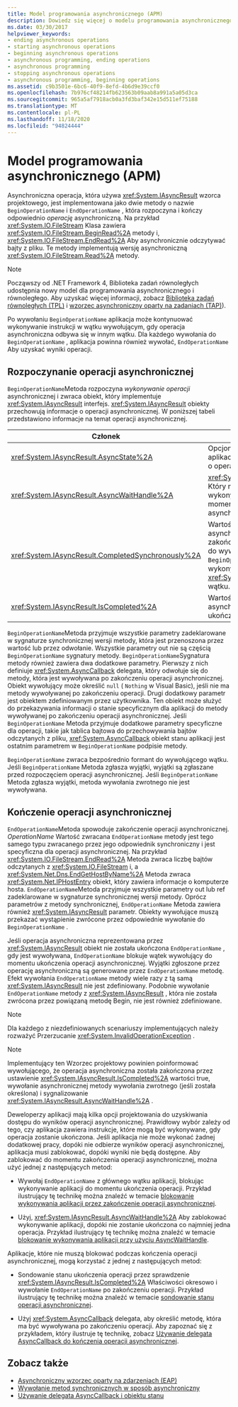 ```yaml
---
title: Model programowania asynchronicznego (APM)
description: Dowiedz się więcej o modelu programowania asynchronicznego (APM) w programie .NET. Dowiedz się, jak rozpocząć i zakończyć operację asynchroniczną.
ms.date: 03/30/2017
helpviewer_keywords:
- ending asynchronous operations
- starting asynchronous operations
- beginning asynchronous operations
- asynchronous programming, ending operations
- asynchronous programming
- stopping asynchronous operations
- asynchronous programming, beginning operations
ms.assetid: c9b3501e-6bc6-40f9-8efd-4b6d9e39ccf0
ms.openlocfilehash: 7b976cf48214fb623563b09aab8a991a5a05d3ca
ms.sourcegitcommit: 965a5af7918acb0a3fd3baf342e15d511ef75188
ms.translationtype: MT
ms.contentlocale: pl-PL
ms.lasthandoff: 11/18/2020
ms.locfileid: "94824444"
---
```

# <a name="asynchronous-programming-model-apm"></a>Model programowania asynchronicznego (APM)
Asynchroniczna operacja, która używa <xref:System.IAsyncResult> wzorca projektowego, jest implementowana jako dwie metody o nazwie `BeginOperationName` i `EndOperationName` , która rozpoczyna i kończy odpowiednio *operację* asynchroniczną. Na przykład <xref:System.IO.FileStream> Klasa zawiera <xref:System.IO.FileStream.BeginRead%2A> metody i, <xref:System.IO.FileStream.EndRead%2A> Aby asynchronicznie odczytywać bajty z pliku. Te metody implementują wersję asynchroniczną <xref:System.IO.FileStream.Read%2A> metody.  
  
> [!NOTE]
> Począwszy od .NET Framework 4, Biblioteka zadań równoległych udostępnia nowy model dla programowania asynchronicznego i równoległego. Aby uzyskać więcej informacji, zobacz [Biblioteka zadań równoległych (TPL)](../parallel-programming/task-parallel-library-tpl.md) i [wzorzec asynchroniczny oparty na zadaniach (TAP)](task-based-asynchronous-pattern-tap.md)).  
  
 Po wywołaniu `BeginOperationName` aplikacja może kontynuować wykonywanie instrukcji w wątku wywołującym, gdy operacja asynchroniczna odbywa się w innym wątku. Dla każdego wywołania do `BeginOperationName` , aplikacja powinna również wywołać, `EndOperationName` Aby uzyskać wyniki operacji.  
  
## <a name="beginning-an-asynchronous-operation"></a>Rozpoczynanie operacji asynchronicznej  
 `BeginOperationName`Metoda rozpoczyna *wykonywanie operacji* asynchronicznej i zwraca obiekt, który implementuje <xref:System.IAsyncResult> interfejs. <xref:System.IAsyncResult> obiekty przechowują informacje o operacji asynchronicznej. W poniższej tabeli przedstawiono informacje na temat operacji asynchronicznej.  
  
|Członek|Opis|  
|------------|-----------------|  
|<xref:System.IAsyncResult.AsyncState%2A>|Opcjonalny obiekt specyficzny dla aplikacji, który zawiera informacje o operacji asynchronicznej.|  
|<xref:System.IAsyncResult.AsyncWaitHandle%2A>|<xref:System.Threading.WaitHandle>, Który może służyć do blokowania wykonywania aplikacji do momentu zakończenia operacji asynchronicznej.|  
|<xref:System.IAsyncResult.CompletedSynchronously%2A>|Wartość wskazująca, czy operacja asynchroniczna została zakończona na wątku używanym do wywoływania `BeginOperationName` zamiast wykonywania w osobnym <xref:System.Threading.ThreadPool> wątku.|  
|<xref:System.IAsyncResult.IsCompleted%2A>|Wartość wskazująca, czy operacja asynchroniczna została ukończona.|  
  
 `BeginOperationName`Metoda przyjmuje wszystkie parametry zadeklarowane w sygnaturze synchronicznej wersji metody, która jest przenoszona przez wartość lub przez odwołanie. Wszystkie parametry out nie są częścią `BeginOperationName` sygnatury metody. `BeginOperationName`Sygnatura metody również zawiera dwa dodatkowe parametry. Pierwszy z nich definiuje <xref:System.AsyncCallback> delegata, który odwołuje się do metody, która jest wywoływana po zakończeniu operacji asynchronicznej. Obiekt wywołujący może określić `null` ( `Nothing` w Visual Basic), jeśli nie ma metody wywoływanej po zakończeniu operacji. Drugi dodatkowy parametr jest obiektem zdefiniowanym przez użytkownika. Ten obiekt może służyć do przekazywania informacji o stanie specyficznym dla aplikacji do metody wywoływanej po zakończeniu operacji asynchronicznej. Jeśli `BeginOperationName` Metoda przyjmuje dodatkowe parametry specyficzne dla operacji, takie jak tablica bajtowa do przechowywania bajtów odczytanych z pliku, <xref:System.AsyncCallback> obiekt stanu aplikacji jest ostatnim parametrem w `BeginOperationName` podpisie metody.  
  
 `BeginOperationName` zwraca bezpośrednio formant do wywołującego wątku. Jeśli `BeginOperationName` Metoda zgłasza wyjątki, wyjątki są zgłaszane przed rozpoczęciem operacji asynchronicznej. Jeśli `BeginOperationName` Metoda zgłasza wyjątki, metoda wywołania zwrotnego nie jest wywoływana.  
  
## <a name="ending-an-asynchronous-operation"></a>Kończenie operacji asynchronicznej  
 `EndOperationName`Metoda spowoduje zakończenie operacji asynchronicznej. *OperationName* Wartość zwracana `EndOperationName` metody jest tego samego typu zwracanego przez jego odpowiednik synchroniczny i jest specyficzna dla operacji asynchronicznej. Na przykład <xref:System.IO.FileStream.EndRead%2A> Metoda zwraca liczbę bajtów odczytanych z <xref:System.IO.FileStream> i, a <xref:System.Net.Dns.EndGetHostByName%2A> Metoda zwraca <xref:System.Net.IPHostEntry> obiekt, który zawiera informacje o komputerze hosta. `EndOperationName`Metoda przyjmuje wszystkie parametry out lub ref zadeklarowane w sygnaturze synchronicznej wersji metody. Oprócz parametrów z metody synchronicznej, `EndOperationName` Metoda zawiera również <xref:System.IAsyncResult> parametr. Obiekty wywołujące muszą przekazać wystąpienie zwrócone przez odpowiednie wywołanie do `BeginOperationName` .  
  
 Jeśli operacja asynchroniczna reprezentowana przez <xref:System.IAsyncResult> obiekt nie została ukończona `EndOperationName` , gdy jest wywoływana, `EndOperationName` blokuje wątek wywołujący do momentu ukończenia operacji asynchronicznej. Wyjątki zgłoszone przez operację asynchroniczną są generowane przez `EndOperationName` metodę. Efekt wywołania `EndOperationName` metody wiele razy z tą samą <xref:System.IAsyncResult> nie jest zdefiniowany. Podobnie wywołanie `EndOperationName` metody z <xref:System.IAsyncResult> , która nie została zwrócona przez powiązaną metodę Begin, nie jest również zdefiniowane.  
  
> [!NOTE]
> Dla każdego z niezdefiniowanych scenariuszy implementujących należy rozważyć Przerzucanie <xref:System.InvalidOperationException> .  
  
> [!NOTE]
> Implementujący ten Wzorzec projektowy powinien poinformować wywołującego, że operacja asynchroniczna została zakończona przez ustawienie <xref:System.IAsyncResult.IsCompleted%2A> wartości true, wywołanie asynchronicznej metody wywołania zwrotnego (jeśli została określona) i sygnalizowanie <xref:System.IAsyncResult.AsyncWaitHandle%2A> .  
  
 Deweloperzy aplikacji mają kilka opcji projektowania do uzyskiwania dostępu do wyników operacji asynchronicznej. Prawidłowy wybór zależy od tego, czy aplikacja zawiera instrukcje, które mogą być wykonywane, gdy operacja zostanie ukończona. Jeśli aplikacja nie może wykonać żadnej dodatkowej pracy, dopóki nie odbierze wyników operacji asynchronicznej, aplikacja musi zablokować, dopóki wyniki nie będą dostępne. Aby zablokować do momentu zakończenia operacji asynchronicznej, można użyć jednej z następujących metod:  
  
- Wywołaj `EndOperationName` z głównego wątku aplikacji, blokując wykonywanie aplikacji do momentu ukończenia operacji. Przykład ilustrujący tę technikę można znaleźć w temacie [blokowanie wykonywania aplikacji przez zakończenie operacji asynchronicznej](blocking-application-execution-by-ending-an-async-operation.md).  
  
- Użyj, <xref:System.IAsyncResult.AsyncWaitHandle%2A> Aby zablokować wykonywanie aplikacji, dopóki nie zostanie ukończona co najmniej jedna operacja. Przykład ilustrujący tę technikę można znaleźć w temacie [blokowanie wykonywania aplikacji przy użyciu AsyncWaitHandle](blocking-application-execution-using-an-asyncwaithandle.md).  
  
 Aplikacje, które nie muszą blokować podczas kończenia operacji asynchronicznej, mogą korzystać z jednej z następujących metod:  
  
- Sondowanie stanu ukończenia operacji przez sprawdzenie <xref:System.IAsyncResult.IsCompleted%2A> Właściwości okresowo i wywołanie `EndOperationName` po zakończeniu operacji. Przykład ilustrujący tę technikę można znaleźć w temacie [sondowanie stanu operacji asynchronicznej](polling-for-the-status-of-an-asynchronous-operation.md).  
  
- Użyj <xref:System.AsyncCallback> delegata, aby określić metodę, która ma być wywoływana po zakończeniu operacji. Aby zapoznać się z przykładem, który ilustruje tę technikę, zobacz [Używanie delegata AsyncCallback do kończenia operacji asynchronicznej](using-an-asynccallback-delegate-to-end-an-asynchronous-operation.md).  
  
## <a name="see-also"></a>Zobacz także

- [Asynchroniczny wzorzec oparty na zdarzeniach (EAP)](event-based-asynchronous-pattern-eap.md)
- [Wywołanie metod synchronicznych w sposób asynchroniczny](calling-synchronous-methods-asynchronously.md)
- [Używanie delegata AsyncCallback i obiektu stanu](using-an-asynccallback-delegate-and-state-object.md)
